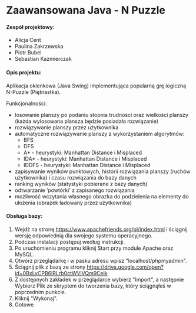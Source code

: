 # Zaawansowana Java - N Puzzle

#### Zespół projektowy:

- Alicja Cent
- Paulina Zakrzewska
- Piotr Bubel
- Sebastian Kazmierczak

#### Opis projektu:

Aplikacja okienkowa (Java Swing) implementująca popularną grę logiczną N-Puzzle (Piętnastka).

Funkcjonalności:
- losowanie planszy po podaniu stopnia trudności oraz wielkości planszy (każda wylosowana plansza będzie posiadała rozwiązanie)
- rozwiązywanie planszy przez użytkownika
- automatyczne rozwiązywanie planszy z wykorzystaniem algorytmów:
	- BFS
	- DFS
  - A* - heurystyki: Manhattan Distance i Misplaced
  - IDA* - heurystyki: Manhattan Distance i Misplaced
  - IDDFS - heurystyki: Manhattan Distance i Misplaced
- zapisywanie wyników punktowych, historii rozwiązania planszy (ruchów użytkownika) i czasu rozwiązania do bazy danych
- ranking wyników (statystyki pobierane z bazy danych)
- odtwarzanie ‘powtórki’ z zapisanego rozwiązania
- możliwość wczytania własnego obrazka do podzielenia na elementy do ułożenia (obrazek ładowany przez użytkownika)

#### Obsługa bazy:

1. Wejdź na stronę https://www.apachefriends.org/pl/index.html i ściągnij wersję odpowiednią dla swojego systemu operacyjnego.
2. Podczas instalacji postępuj według instrukcji.
3. Po uruchomieniu programu kliknij Start przy module Apache oraz MySQL.
4. Otwórz przeglądarkę i w pasku adresu wpisz "localhost/phpmyadmin".
5. Ściągnij plik z bazą ze strony https://drive.google.com/open?id=0BxLyCPB6lRLrb0ctWVlVQm9Celk
6. Z dostępnych zakładek w przeglądarce wybierz "Import", a następnie Wybierz Plik ze skryptem do tworzenia bazy, który ściągnąłeś w poprzednim punkcie.
7. Kliknij "Wykonaj".
8. Gotowe

